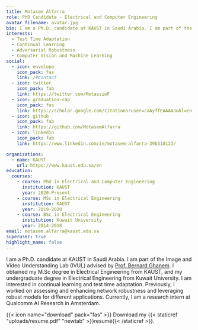 ```yaml
---
title: Motasem Alfarra
role: PhD Candidate - Electrical and Computer Engineering
avatar_filename: avatar.jpg
bio: I am a Ph.D. candidate at KAUST in Saudi Arabia. I am part of the Image and Video Understanding Lab (IVUL) advised by [Prof. Bernard Ghanem](https://www.bernardghanem.com/). I obtained my M.Sc degree in Electrical Engineering from KAUST, and my undergraduate degree in Electrical Engineering from Kuwait University. I am interested in continual learning and test time adaptation. Previously, I worked on assessing and enhancing network robustness and leveraging robust models for different applications. Currently, I am a research intern at Qualcomm AI Research in Amsterdam. 
interests:
  - Test Time Adaptation
  - Continual Learning
  - Adversarial Robustness
  - Computer Vision and Machine Learning
social:
  - icon: envelope
    icon_pack: fas
    link: /#contact
  - icon: twitter
    icon_pack: fab
    link: https://twitter.com/MotassimF
  - icon: graduation-cap
    icon_pack: fas
    link: https://scholar.google.com/citations?user=caAyffEAAAAJ&hl=en
  - icon: github
    icon_pack: fab
    link: https://github.com/MotasemAlfarra
  - icon: linkedin
    icon_pack: fab
    link: https://www.linkedin.com/in/motasem-alfarra-39b318123/

organizations:
  - name: KAUST
    url: https://www.kaust.edu.sa/en
education:
  courses:
    - course: PhD in Electrical and Computer Engineering
      institution: KAUST
      year: 2020-Present
    - course: MSc in Electrical Engineering
      institution: KAUST
      year: 2019-2020
    - course: BSc in Electrical Engineering
      institution: Kuwait University
      year: 2014-2018
email: motasem.alfarra@kaust.edu.sa
superuser: true
highlight_name: false
---
```

I am a Ph.D. candidate at KAUST in Saudi Arabia. I am part of the Image and Video Understanding Lab (IVUL) advised by [Prof. Bernard Ghanem](https://www.bernardghanem.com/). I obtained my M.Sc degree in Electrical Engineering from KAUST, and my undergraduate degree in Electrical Engineering from Kuwait University. I am interested in continual learning and test time adaptation. Previously, I worked on assessing and enhancing network robustness and leveraging robust models for different applications. Currently, I am a research intern at Qualcomm AI Research in Amsterdam.


{{< icon name="download" pack="fas" >}} Download my {{< staticref "uploads/resume.pdf" "newtab" >}}resumé{{< /staticref >}}.
